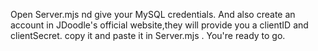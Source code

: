 Open Server.mjs nd give your MySQL credentials. And also create an account in JDoodle's official website,they will provide you a clientID and clientSecret. copy it and paste it in Server.mjs . You're ready to go.

